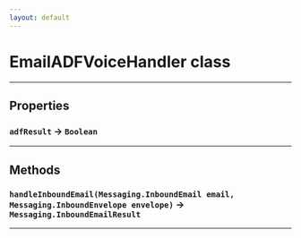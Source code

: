 ```yaml
---
layout: default
---
```

# EmailADFVoiceHandler class
---
## Properties

### `adfResult` → `Boolean`

---
## Methods
### `handleInboundEmail(Messaging.InboundEmail email, Messaging.InboundEnvelope envelope)` → `Messaging.InboundEmailResult`
---
